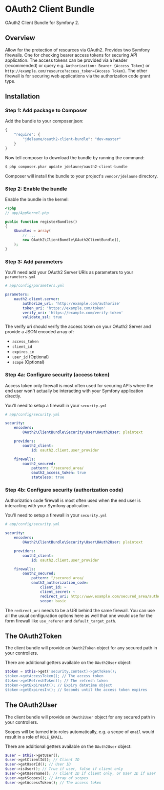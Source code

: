 # OAuth2 Client Bundle

OAuth2 Client Bundle for Symfony 2.

## Overview

Allow for the protection of resources via OAuth2. Provides two Symfony firewalls. One for checking bearer access tokens for securing API application. The access tokens can be provided via a header (recommended) or query e.g. `Authorization: Bearer {Access Token}` or `http://example.com/resource?access_token={Access Token}`. The other firewall is for securing web applications via the authorization code grant type.

## Installation

### Step 1: Add package to Composer

Add the bundle to your composer.json:

``` js
{
    "require": {
        "jdelaune/oauth2-client-bundle": "dev-master"
    }
}
```

Now tell composer to download the bundle by running the command:

``` bash
$ php composer.phar update jdelaune/oauth2-client-bundle
```

Composer will install the bundle to your project's `vendor/jdelaune` directory.

### Step 2: Enable the bundle

Enable the bundle in the kernel:

``` php
<?php
// app/AppKernel.php

public function registerBundles()
{
    $bundles = array(
        // ...
        new OAuth2\ClientBundle\OAuth2ClientBundle(),
    );
}
```

### Step 3: Add parameters

You'll need add your OAuth2 Server URIs as parameters to your `parameters.yml`

``` yaml
# app/config/parameters.yml

parameters:
    oauth2.client.server:
        authorize_uri: 'http://example.com/authorize'
        token_uri: 'https://example.com/token'
        verify_uri: 'https://example.com/verify-token'
        validate_ssl: true
```

The verify uri should verify the access token on your OAuth2 Server and provide a JSON encoded array of:

- `access_token`
- `client_id`
- `expires_in`
- `user_id` (Optional)
- `scope` (Optional)

### Step 4a: Configure security (access token)

Access token only firewall is most often used for securing APIs where the end user won't actually be interacting with your Symfony application directly.

You'll need to setup a firewall in your `security.yml`

``` yaml
# app/config/security.yml

security:
    encoders:
        OAuth2\ClientBundle\Security\User\OAuth2User: plaintext

    providers:
        oauth2_client:
            id: oauth2.client.user_provider

    firewalls:
        oauth2_secured:
            pattern: ^/secured_area/
            oauth2_access_token: true
            stateless: true
```

### Step 4b: Configure security (authorization code)

Authorization code firewall is most often used when the end user is interacting with your Symfony application.

You'll need to setup a firewall in your `security.yml`

``` yaml
# app/config/security.yml

security:
    encoders:
        OAuth2\ClientBundle\Security\User\OAuth2User: plaintext

    providers:
        oauth2_client:
            id: oauth2.client.user_provider

    firewalls:
        oauth2_secured:
            pattern: ^/secured_area/
            oauth2_authorization_code:
                client_id: ~
                client_secret: ~
                redirect_uri: http://www.example.com/secured_area/authorized
                scope: basic
```

The `redirect_uri` needs to be a URI behind the same firewall. You can use all the usual configuration options here as well that one would use for the form firewall like `use_referer` and `default_target_path`.

## The OAuth2Token

The client bundle will provide an `OAuth2Token` object for any secured path in your controllers.

There are additional getters available on the `OAuth2User` object:

``` php
$token = $this->get('security.context)->getToken();
$token->getAccessToken(); // The access token
$token->getRefreshToken(); // The refresh token
$token->getExpiresAt(); // Expiry datetime object
$token->getExpiresIn(); // Seconds until the access token expires
```

## The OAuth2User

The client bundle will provide an `OAuth2User` object for any secured path in your controllers.

Scopes will be turned into roles automatically, e.g. a scope of `email` would result in a role of `ROLE_EMAIL`.

There are additional getters available on the `OAuth2User` object:

``` php
$user = $this->getUser();
$user->getClientId(); // Client ID
$user->getUserId(); // User ID
$user->isUser(); // True if user, false if client only
$user->getUsername(); // Client ID if client only, or User ID if user
$user->getScopes(); // Array of scopes
$user->getAccessToken(); // The access token
```